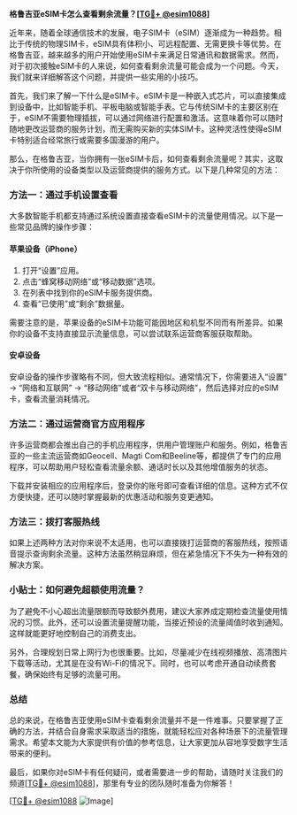 **格鲁吉亚eSIM卡怎么查看剩余流量？[[TG💪+ @esim1088](https://t.me/s/esim1088)]**

近年来，随着全球通信技术的发展，电子SIM卡（eSIM）逐渐成为一种趋势。相比于传统的物理SIM卡，eSIM具有体积小、可远程配置、无需更换卡等优势。在格鲁吉亚，越来越多的用户开始使用eSIM卡来满足日常通讯和数据需求。然而，对于初次接触eSIM卡的人来说，如何查看剩余流量可能会成为一个问题。今天，我们就来详细解答这个问题，并提供一些实用的小技巧。

首先，我们来了解一下什么是eSIM卡。eSIM卡是一种嵌入式芯片，可以直接集成到设备中，比如智能手机、平板电脑或智能手表。它与传统SIM卡的主要区别在于，eSIM不需要物理插拔，可以通过网络进行配置和激活。这意味着你可以随时随地更改运营商的服务计划，而无需购买新的实体SIM卡。这种灵活性使得eSIM卡特别适合经常旅行或需要多国漫游的用户。

那么，在格鲁吉亚，当你拥有一张eSIM卡后，如何查看剩余流量呢？其实，这取决于你所使用的设备类型以及运营商提供的服务方式。以下是几种常见的方法：

### 方法一：通过手机设置查看

大多数智能手机都支持通过系统设置直接查看eSIM卡的流量使用情况。以下是一些常见品牌的操作步骤：

#### 苹果设备（iPhone）

1. 打开“设置”应用。
2. 点击“蜂窝移动网络”或“移动数据”选项。
3. 在列表中找到你的eSIM卡服务提供商。
4. 查看“已使用”或“剩余”数据量。

需要注意的是，苹果设备的eSIM卡功能可能因地区和机型不同而有所差异。如果你的设备不支持直接显示流量信息，可以尝试联系运营商客服获取帮助。

#### 安卓设备

安卓设备的操作步骤略有不同，但大致流程相似。通常情况下，你需要进入“设置” -> “网络和互联网” -> “移动网络”或者“双卡与移动网络”，然后选择对应的eSIM卡，查看流量消耗情况。

### 方法二：通过运营商官方应用程序

许多运营商都会推出自己的手机应用程序，供用户管理账户和服务。例如，格鲁吉亚的一些主流运营商如Geocell、Magti Com和Beeline等，都提供了专门的应用程序，可以帮助用户轻松查看流量余额、通话时长以及其他增值服务的状态。

下载并安装相应的应用程序后，登录你的账号即可查看详细的信息。这种方式不仅方便快捷，还可以随时掌握最新的优惠活动和服务变更通知。

### 方法三：拨打客服热线

如果上述两种方法对你来说不太适用，也可以直接拨打运营商的客服热线，按照语音提示查询剩余流量。这种方法虽然稍显麻烦，但在紧急情况下不失为一种有效的解决方案。

### 小贴士：如何避免超额使用流量？

为了避免不小心超出流量限额而导致额外费用，建议大家养成定期检查流量使用情况的习惯。此外，还可以设置流量提醒功能，当接近预设的流量阈值时收到通知。这样就能更好地控制自己的消费支出。

另外，合理规划日常上网行为也很重要。比如，尽量减少在线视频播放、高清图片下载等活动，尤其是在没有Wi-Fi的情况下。同时，也可以考虑开通自动续费套餐，确保始终有足够的流量可用。

### 总结

总的来说，在格鲁吉亚使用eSIM卡查看剩余流量并不是一件难事。只要掌握了正确的方法，并结合自身需求采取适当的措施，就能轻松应对各种场景下的流量管理需求。希望本文能为大家提供有价值的参考信息，让大家更加从容地享受数字生活带来的便利。

最后，如果你对eSIM卡有任何疑问，或者需要进一步的帮助，请随时关注我们的频道[[TG💪+ @esim1088](https://t.me/s/esim1088)]，那里有专业的团队随时准备为你解答！

[[TG💪+ @esim1088](https://t.me/s/esim1088) ![Image](https://i.postimg.cc/4NQfJmqS/Snipaste-2025-05-13-00-14-12.png)]
